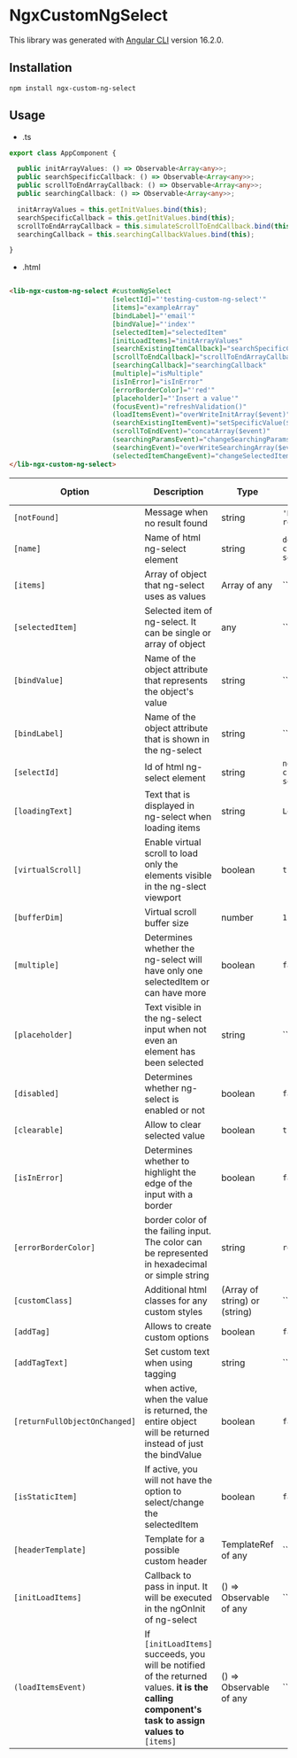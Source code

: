 # NgxCustomNgSelect

This library was generated with [Angular CLI](https://github.com/angular/angular-cli) version 16.2.0.

## Installation

`npm install ngx-custom-ng-select`

## Usage

- .ts

```ts
export class AppComponent {

  public initArrayValues: () => Observable<Array<any>>;
  public searchSpecificCallback: () => Observable<Array<any>>;
  public scrollToEndArrayCallback: () => Observable<Array<any>>;
  public searchingCallback: () => Observable<Array<any>>;

  initArrayValues = this.getInitValues.bind(this);
  searchSpecificCallback = this.getInitValues.bind(this);
  scrollToEndArrayCallback = this.simulateScrollToEndCallback.bind(this);
  searchingCallback = this.searchingCallbackValues.bind(this);

}
```

- .html

```html

<lib-ngx-custom-ng-select #customNgSelect
                          [selectId]="'testing-custom-ng-select'"
                          [items]="exampleArray"
                          [bindLabel]="'email'"
                          [bindValue]="'index'"
                          [selectedItem]="selectedItem"
                          [initLoadItems]="initArrayValues"
                          [searchExistingItemCallback]="searchSpecificCallback"
                          [scrollToEndCallback]="scrollToEndArrayCallback"
                          [searchingCallback]="searchingCallback"
                          [multiple]="isMultiple"
                          [isInError]="isInError"
                          [errorBorderColor]="'red'"
                          [placeholder]="'Insert a value'"
                          (focusEvent)="refreshValidation()"
                          (loadItemsEvent)="overWriteInitArray($event)"
                          (searchExistingItemEvent)="setSpecificValue($event)"
                          (scrollToEndEvent)="concatArray($event)"
                          (searchingParamsEvent)="changeSearchingParams($event)"
                          (searchingEvent)="overWriteSearchingArray($event)"
                          (selectedItemChangeEvent)="changeSelectedItem($event)">
</lib-ngx-custom-ng-select>
```

| Option                        | Description                                                                                                                                      | Type                          | Default Value           |
|-------------------------------|--------------------------------------------------------------------------------------------------------------------------------------------------|-------------------------------|-------------------------|
| `[notFound]`                  | Message when no result found                                                                                                                     | string                        | `'No result'`           |
| `[name]`                      | Name of html ng-select element                                                                                                                   | string                        | `default-custom-select` |
| `[items]`                     | Array of object that ng-select uses as values                                                                                                    | Array of any                  | ``                      |
| `[selectedItem]`              | Selected item of ng-select. It can be single or array of object                                                                                  | any                           | ``                      |
| `[bindValue]`                 | Name of the object attribute that represents the object's value                                                                                  | string                        | ``                      |
| `[bindLabel]`                 | Name of the object attribute that is shown in the ng-select                                                                                      | string                        | ``                      |
| `[selectId]`                  | Id of html ng-select element                                                                                                                     | string                        | `ngx-custom-ng-select`  |
| `[loadingText]`               | Text that is displayed in ng-select when loading items                                                                                           | string                        | `Loading...`            |
| `[virtualScroll]`             | Enable virtual scroll to load only the elements visible in the ng-slect viewport                                                                 | boolean                       | `true`                  |
| `[bufferDim]`                 | Virtual scroll buffer size                                                                                                                       | number                        | `1`                     |
| `[multiple]`                  | Determines whether the ng-select will have only one selectedItem or can have more                                                                | boolean                       | `false`                 |
| `[placeholder]`               | Text visible in the ng-select input when not even an element has been selected                                                                   | string                        | ``                      |
| `[disabled]`                  | Determines whether ng-select is enabled or not                                                                                                   | boolean                       | `false`                 |
| `[clearable]`                 | Allow to clear selected value                                                                                                                    | boolean                       | `true`                  |
| `[isInError]`                 | Determines whether to highlight the edge of the input with a border                                                                              | boolean                       | `false`                 |
| `[errorBorderColor]`          | border color of the failing input. The color can be represented in hexadecimal or simple string                                                  | string                        | `red`                   |
| `[customClass]`               | Additional html classes for any custom styles                                                                                                    | (Array of string) or (string) | ``                      |
| `[addTag]`                    | Allows to create custom options                                                                                                                  | boolean                       | `false`                 |
| `[addTagText]`                | Set custom text when using tagging                                                                                                               | string                        | ``                      |
| `[returnFullObjectOnChanged]` | when active, when the value is returned, the entire object will be returned instead of just the bindValue                                        | boolean                       | `false`                 |
| `[isStaticItem]`              | If active, you will not have the option to select/change the selectedItem                                                                        | boolean                       | `false`                 |
| `[headerTemplate]`            | Template for a possible custom header                                                                                                            | TemplateRef of any            | ``                      |
| `[initLoadItems]`             | Callback to pass in input. It will be executed in the ngOnInit of ng-select                                                                      | () => Observable of any       | ``                      |
| `(loadItemsEvent)`            | If `[initLoadItems]` succeeds, you will be notified of the returned values. **it is the calling component's task to assign values to** `[items]` | () => Observable of any       | ``                      |
